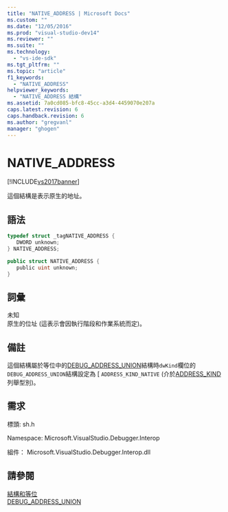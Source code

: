 ```yaml
---
title: "NATIVE_ADDRESS | Microsoft Docs"
ms.custom: ""
ms.date: "12/05/2016"
ms.prod: "visual-studio-dev14"
ms.reviewer: ""
ms.suite: ""
ms.technology: 
  - "vs-ide-sdk"
ms.tgt_pltfrm: ""
ms.topic: "article"
f1_keywords: 
  - "NATIVE_ADDRESS"
helpviewer_keywords: 
  - "NATIVE_ADDRESS 結構"
ms.assetid: 7a0cd085-bfc8-45cc-a3d4-4459070e207a
caps.latest.revision: 6
caps.handback.revision: 6
ms.author: "gregvanl"
manager: "ghogen"
---
```

# NATIVE_ADDRESS
[!INCLUDE[vs2017banner](../../../code-quality/includes/vs2017banner.md)]

這個結構是表示原生的地址。  
  
## 語法  
  
```cpp  
typedef struct _tagNATIVE_ADDRESS {  
   DWORD unknown;  
} NATIVE_ADDRESS;  
```  
  
```c#  
public struct NATIVE_ADDRESS {  
   public uint unknown;  
}  
```  
  
## 詞彙  
 未知  
 原生的位址 \(這表示會因執行階段和作業系統而定\)。  
  
## 備註  
 這個結構屬於等位中的[DEBUG\_ADDRESS\_UNION](../../../extensibility/debugger/reference/debug-address-union.md)結構時`dwKind`欄位的`DEBUG_ADDRESS_UNION`結構設定為 \[ `ADDRESS_KIND_NATIVE` \(介於[ADDRESS\_KIND](../../../extensibility/debugger/reference/address-kind.md)列舉型別\)。  
  
## 需求  
 標頭: sh.h  
  
 Namespace: Microsoft.VisualStudio.Debugger.Interop  
  
 組件： Microsoft.VisualStudio.Debugger.Interop.dll  
  
## 請參閱  
 [結構和等位](../../../extensibility/debugger/reference/structures-and-unions.md)   
 [DEBUG\_ADDRESS\_UNION](../../../extensibility/debugger/reference/debug-address-union.md)